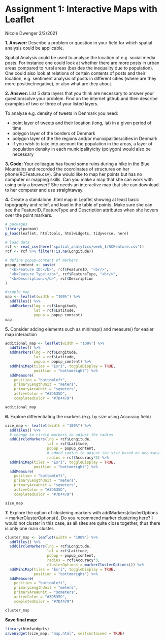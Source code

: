 Assignment 1: Interactive Maps with Leaflet
================
Nicole Dwenger
2/2/2021

**1. Answer:** Describe a problem or question in your field for which
spatial analysis could be applicable.

Spatial Analysis could be used to analyse the location of e.g. social
media posts. For instance one could look at whether there are more posts
in urban areas compared to rural areas (besides the inequality due to
population). One could also look at relations of certain contents of
posts and their location, e.g. sentiment analysis of posts in different
cities (where are they more positive/negative), or also what are they
about.

**2. Answer:** List 5 data layers that you think are necessary to answer
your question/solve your problem. Find on the internet github.and then
describe examples of two or three of your listed layers.

To analyse e.g. density of tweets in Denmark you need:

  - point layer of tweets and their location (long, lat) in a given
    period of time
  - polygon layer of the borders of Denmark
  - polygon layer of the the regions and/or municipalities/cities in
    Denmark
  - if you wish to take into account the population in the areas, a
    layer of population density in each municipality/city (polygon)
    would also be necessary

**3. Code:** Your colleague has found some ruins during a hike in the
Blue Mountains and recorded the coordinates of structures on her
phone(RCFeature.csv). She would like to map her points but has no
computer or mapping skills. Can you make a map that she can work with
using only a browser? She needs an interactive map that she can download
to her computer and use straightaway.

**4.** Create a standalone .html map in Leaflet showing at least basic
topography and relief, and load in the table of points. Make sure she
can see the FeatureID, FeatureType and Description attributes when she
hovers over the point markers.

``` r
# packages
library(pacman)
p_load(leaflet, htmltools, htmlwidgets, tidyverse, here)

# load data
rcf <- read_csv(here("spatial_analytics/week_1/RCFeature.csv"))
rcf <- rcf %>% filter(!is.na(Longitude))
```

``` r
# define popup-content of markers
popup_content <- paste(
  "<b>Feature ID:</b>", rcf$FeatureID, "<br/>",
  "<b>Feature Type:</b>", rcf$FeatureType, "<br/>",
  "<b>Description:</b>", rcf$Description
)

#simple map
map <- leaflet(width = "100%") %>% 
  addTiles() %>% 
  addMarkers(lng = rcf$Longitude, 
             lat = rcf$Latitude,
             popup = popup_content)
map
```

**5.** Consider adding elements such as minimap() and measure() for
easier map interaction

``` r
additional_map <- leaflet(width = "100%") %>% 
  addTiles() %>% 
  addMarkers(lng = rcf$Longitude, 
             lat = rcf$Latitude,
             popup = popup_content) %>%
  addMiniMap(tiles = "Esri", toggleDisplay = TRUE,
             position = "bottomright") %>%
  addMeasure(
    position = "bottomleft",
    primaryLengthUnit = "meters",
    primaryAreaUnit = "sqmeters",
    activeColor = "#3D535D",
    completedColor = "#7D4479") 

additional_map
```

**6.** Explore differentiating the markers (e.g. by size using Accuracy
field)

``` r
size_map <- leaflet(width = "100%") %>% 
  addTiles() %>% 
  # change to circle markers to adjust the radius
  addCircleMarkers(lng = rcf$Longitude, 
                   lat = rcf$Latitude,
                   popup = popup_content,
                   # added radius to adjust the size based on Accuracy
                   radius = rcf$Accuracy*3) %>%
  addMiniMap(tiles = "Esri", toggleDisplay = TRUE,
             position = "bottomright") %>%
  addMeasure(
    position = "bottomleft",
    primaryLengthUnit = "meters",
    primaryAreaUnit = "sqmeters",
    activeColor = "#3D535D",
    completedColor = "#7D4479") 

size_map
```

**7.** Explore the option of clustering markers with
addMarkers(clusterOptions = markerClusterOptions()). Do you recommend
marker clustering here? I would not cluster in this case, as all sites
are quite close together, thus there is only one main cluster.

``` r
cluster_map <- leaflet(width = "100%") %>% 
  addTiles() %>% 
  addCircleMarkers(lng = rcf$Longitude, 
                   lat = rcf$Latitude,
                   popup = popup_content,
                   radius = rcf$Accuracy*3,
                   clusterOptions = markerClusterOptions()) %>%
  addMiniMap(tiles = "Esri", toggleDisplay = TRUE,
             position = "bottomright") %>%
  addMeasure(
    position = "bottomleft",
    primaryLengthUnit = "meters",
    primaryAreaUnit = "sqmeters",
    activeColor = "#3D535D",
    completedColor = "#7D4479") 

cluster_map
```

**Save final map:**

``` r
library(htmlwidgets)
saveWidget(size_map, "map.html", selfcontained = TRUE)
```
